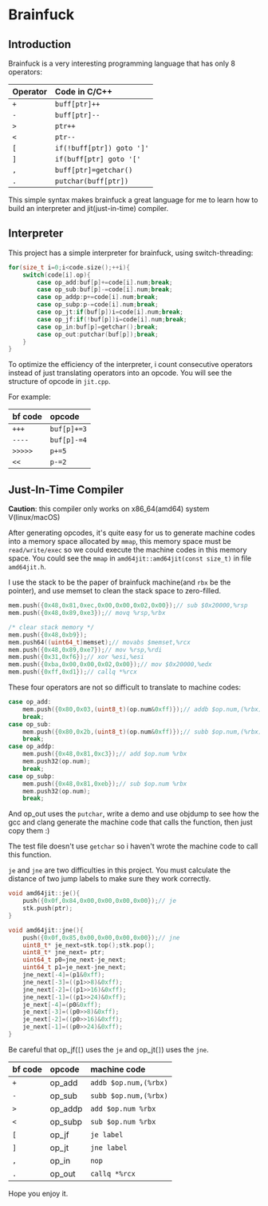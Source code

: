 # Brainfuck

## Introduction

Brainfuck is a very interesting programming language that has only 8 operators:

|Operator|Code in C/C++|
|:----|:----|
|`+`|`buff[ptr]++`|
|`-`|`buff[ptr]--`|
|`>`|`ptr++`|
|`<`|`ptr--`|
|`[`|`if(!buff[ptr]) goto ']'`|
|`]`|`if(buff[ptr] goto '['`|
|`,`|`buff[ptr]=getchar()`|
|`.`|`putchar(buff[ptr])`|

This simple syntax makes brainfuck a great language for me to learn how to build an interpreter and jit(just-in-time) compiler.

## Interpreter

This project has a simple interpreter for brainfuck,
using switch-threading:

```C++
for(size_t i=0;i<code.size();++i){
    switch(code[i].op){
        case op_add:buf[p]+=code[i].num;break;
        case op_sub:buf[p]-=code[i].num;break;
        case op_addp:p+=code[i].num;break;
        case op_subp:p-=code[i].num;break;
        case op_jt:if(buf[p])i=code[i].num;break;
        case op_jf:if(!buf[p])i=code[i].num;break;
        case op_in:buf[p]=getchar();break;
        case op_out:putchar(buf[p]);break;
    }
}
```

To optimize the efficiency of the interpreter,
i count consecutive operators instead of just translating operators into an opcode.
You will see the structure of opcode in `jit.cpp`.

For example:

|bf code|opcode|
|:----|:----|
|`+++`|`buf[p]+=3`|
|`----`|`buf[p]-=4`|
|`>>>>>`|`p+=5`|
|`<<`|`p-=2`|

## Just-In-Time Compiler

__Caution__: this compiler only works on x86_64(amd64) system V(linux/macOS)

After generating opcodes,
it's quite easy for us to generate machine codes into a memory space allocated by `mmap`,
this memory space must be `read/write/exec` so we could execute the machine codes in this memory space.
You could see the `mmap` in `amd64jit::amd64jit(const size_t)` in file `amd64jit.h`.

I use the stack to be the paper of brainfuck machine(and `rbx` be the pointer),
and use memset to clean the stack space to zero-filled.

```C++
mem.push({0x48,0x81,0xec,0x00,0x00,0x02,0x00});// sub $0x20000,%rsp
mem.push({0x48,0x89,0xe3});// movq %rsp,%rbx

/* clear stack memory */
mem.push({0x48,0xb9});
mem.push64((uint64_t)memset);// movabs $memset,%rcx
mem.push({0x48,0x89,0xe7});// mov %rsp,%rdi
mem.push({0x31,0xf6});// xor %esi,%esi
mem.push({0xba,0x00,0x00,0x02,0x00});// mov $0x20000,%edx
mem.push({0xff,0xd1});// callq *%rcx
```

These four operators are not so difficult to translate to machine codes:

```C++
case op_add:
    mem.push({0x80,0x03,(uint8_t)(op.num&0xff)});// addb $op.num,(%rbx)
    break;
case op_sub:
    mem.push({0x80,0x2b,(uint8_t)(op.num&0xff)});// subb $op.num,(%rbx)
    break;
case op_addp:
    mem.push({0x48,0x81,0xc3});// add $op.num %rbx
    mem.push32(op.num);
    break;
case op_subp:
    mem.push({0x48,0x81,0xeb});// sub $op.num %rbx
    mem.push32(op.num);
    break;
```

And op_out uses the `putchar`,
write a demo and use objdump to see how the gcc and clang generate the machine code that calls the function,
then just copy them :)

The test file doesn't use `getchar` so i haven't wrote the machine code to call this function.

`je` and `jne` are two difficulties in this project.
You must calculate the distance of two jump labels to make sure they work correctly.

```C++
void amd64jit::je(){
    push({0x0f,0x84,0x00,0x00,0x00,0x00});// je
    stk.push(ptr);
}

void amd64jit::jne(){
    push({0x0f,0x85,0x00,0x00,0x00,0x00});// jne
    uint8_t* je_next=stk.top();stk.pop();
    uint8_t* jne_next= ptr;
    uint64_t p0=jne_next-je_next;
    uint64_t p1=je_next-jne_next;
    jne_next[-4]=(p1&0xff);
    jne_next[-3]=((p1>>8)&0xff);
    jne_next[-2]=((p1>>16)&0xff);
    jne_next[-1]=((p1>>24)&0xff);
    je_next[-4]=(p0&0xff);
    je_next[-3]=((p0>>8)&0xff);
    je_next[-2]=((p0>>16)&0xff);
    je_next[-1]=((p0>>24)&0xff);
}
```

Be careful that op_jf(`[`) uses the `je` and op_jt(`]`) uses the `jne`.

|bf code|opcode|machine code|
|:----|:----|:----|
|`+`|op_add|`addb $op.num,(%rbx)`|
|`-`|op_sub|`subb $op.num,(%rbx)`|
|`>`|op_addp|`add $op.num %rbx`|
|`<`|op_subp|`sub $op.num %rbx`|
|`[`|op_jf|`je label`|
|`]`|op_jt|`jne label`|
|`,`|op_in|`nop`|
|`.`|op_out|`callq *%rcx`|

Hope you enjoy it.
